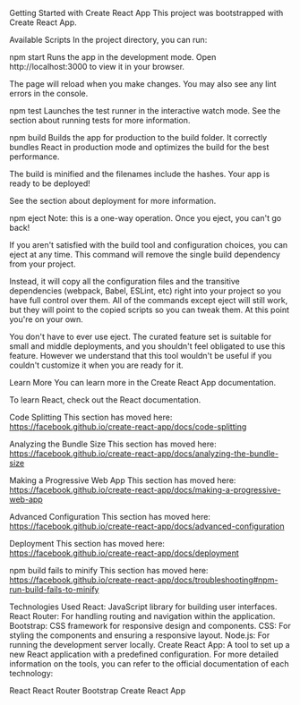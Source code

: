 Getting Started with Create React App
This project was bootstrapped with Create React App.

Available Scripts
In the project directory, you can run:

npm  start
Runs the app in the development mode.
Open http://localhost:3000 to view it in your browser.

The page will reload when you make changes.
You may also see any lint errors in the console.

npm  test
Launches the test runner in the interactive watch mode.
See the section about running tests for more information.

npm  build
Builds the app for production to the build folder.
It correctly bundles React in production mode and optimizes the build for the best performance.

The build is minified and the filenames include the hashes.
Your app is ready to be deployed!

See the section about deployment for more information.

npm  eject
Note: this is a one-way operation. Once you eject, you can't go back!

If you aren't satisfied with the build tool and configuration choices, you can eject at any time. This command will remove the single build dependency from your project.

Instead, it will copy all the configuration files and the transitive dependencies (webpack, Babel, ESLint, etc) right into your project so you have full control over them. All of the commands except eject will still work, but they will point to the copied scripts so you can tweak them. At this point you're on your own.

You don't have to ever use eject. The curated feature set is suitable for small and middle deployments, and you shouldn't feel obligated to use this feature. However we understand that this tool wouldn't be useful if you couldn't customize it when you are ready for it.

Learn More
You can learn more in the Create React App documentation.

To learn React, check out the React documentation.

Code Splitting
This section has moved here: https://facebook.github.io/create-react-app/docs/code-splitting

Analyzing the Bundle Size
This section has moved here: https://facebook.github.io/create-react-app/docs/analyzing-the-bundle-size

Making a Progressive Web App
This section has moved here: https://facebook.github.io/create-react-app/docs/making-a-progressive-web-app

Advanced Configuration
This section has moved here: https://facebook.github.io/create-react-app/docs/advanced-configuration

Deployment
This section has moved here: https://facebook.github.io/create-react-app/docs/deployment

npm build fails to minify
This section has moved here: https://facebook.github.io/create-react-app/docs/troubleshooting#npm-run-build-fails-to-minify 

Technologies Used
React: JavaScript library for building user interfaces.
React Router: For handling routing and navigation within the application.
Bootstrap: CSS framework for responsive design and components.
CSS: For styling the components and ensuring a responsive layout.
Node.js: For running the development server locally.
Create React App: A tool to set up a new React application with a predefined configuration.
For more detailed information on the tools, you can refer to the official documentation of each technology:

React
React Router
Bootstrap
Create React App
